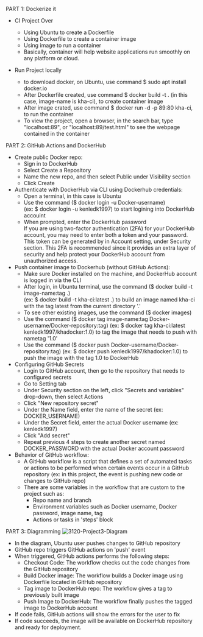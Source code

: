 PART 1: Dockerize it
- CI Project Over
  - Using Ubuntu to create a Dockerfile
  - Using Dockerfile to create a container image
  - Using image to run a container
  - Basically, container will help website applications run smoothly on any platform or cloud.

- Run Project locally
  - to download docker, on Ubuntu, use command $ sudo apt install docker.io
  - After Dockerfile created, use command $ docker build -t <image-name> . (in this case, image-name is kha-ci), to create container image
  - After image crated, use command $ docker run -d -p 89:80 kha-ci, to run the container
  - To view the project, open a browser, in the search bar, type "localhost:89", or "localhost:89/test.html" to see the webpage contained in the container

PART 2: GitHub Actions and DockerHub
- Create public Docker repo:
  - Sign in to DockerHub
  - Select Create a Repository
  - Name the new repo, and then select Public under Visibility section
  - Click Create
- Authenticate with DockerHub via CLI using Dockerhub credentials:
  - Open a terminal, in this case is Ubuntu
  - Use the command ($ docker login -u Docker-username)  
  (ex: $ docker login -u kenledk1997) to start logining into DockerHub accouint
  - When prompted, enter the DockerHub password  
  If you are using two-factor authentication (2FA) for your DockerHub account, you may need to enter both a token and your password. This token can be generated by in Account setting, under Security section. This 2FA is recommended since it provides an extra layer of security and help protect your DockerHub account from unauthorized access.  
- Push container image to Dockerhub (without GitHub Actions):
  - Make sure Docker installed on the machine, and DockerHub account is logged in via the CLI
  - After login, in Ubuntu terminal, use the command ($ docker build -t image-name:tag .)  
  (ex: $ docker build -t kha-ci:latest .) to build an image named kha-ci with the tag latest from the current directory '.'
  - To see other existing images, use the command ($ docker images)
  - Use the command ($ docker tag image-name:tag Docker-username/Docker-repository:tag)
  (ex: $ docker tag kha-ci:latest kenledk1997/khadocker:1.0) to tag the image that needs to push with nametag '1.0'
  - Use the command ($ docker push Docker-username/Docker-repository:tag)
  (ex: $ docker push kenledk1997/khadocker:1.0) to push the image with the tag 1.0 to DockerHub
- Configuring GitHub Secrets
  - Login to GitHub account, then go to the repository that needs to configured secrets
  - Go to Setting tab
  - Under Security section on the left, click "Secrets and variables" drop-down, then select Actions
  - Click "New repository secret"
  - Under the Name field, enter the name of the secret (ex: DOCKER_USERNAME)
  - Under the Secret field, enter the actual Docker username (ex: kenledk1997)
  - Click "Add secret"
  - Repeat previous 4 steps to create another secret named DOCKER_PASSWORD with the actual Docker account password
- Behavior of GitHub workflow:
  - A GitHub workflow is a script that defines a set of automated tasks or actions to be performed when certain events occur in a GitHub repository (ex: in this project, the event is pushing new code or changes to GitHub repo)
  - There are some variables in the workflow that are custom to the project such as:
    - Repo name and branch
    - Environment variables such as Docker username, Docker password, image name, tag
    - Actions or tasks in 'steps' block
  
PART 3: Diagramming
  ![3120-Project3-Diagram](https://user-images.githubusercontent.com/70625271/228714360-acf15c55-4b41-47f6-85d5-7c9321836ea8.png)

  - In the diagram, Ubuntu user pushes changes to GitHub repository
  - GitHub repo triggers GitHub actions on 'push' event
  - When triggered, GitHub actions performs the following steps:
    - Checkout Code: The workflow checks out the code changes from the GitHub repository
    - Build Docker image: The workflow builds a Docker image using Dockerfile located in GitHub repository
    - Tag image to DockerHub repo: The workflow gives a tag to previously built image
    - Push Image to DockerHub: The workflow finally pushes the tagged image to DockerHub account
  - If code fails, GitHub actions will show the errors for the user to fix
  - If code succeeds, the image will be available on DockerHub repository and ready for deployment.
